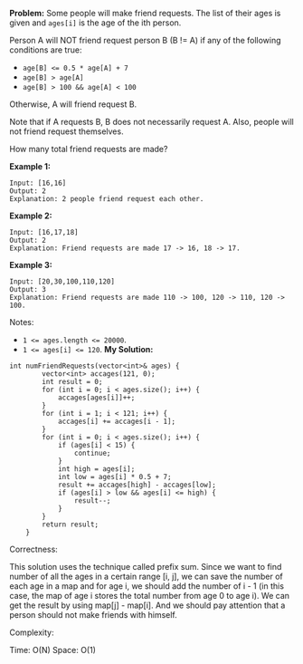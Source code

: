 **Problem:**
Some people will make friend requests. The list of their ages is given and `ages[i]` is the age of the ith person. 

Person A will NOT friend request person B (B != A) if any of the following conditions are true:

- `age[B] <= 0.5 * age[A] + 7`
- `age[B] > age[A]`
- `age[B] > 100 && age[A] < 100`

Otherwise, A will friend request B.

Note that if A requests B, B does not necessarily request A. Also, people will not friend request themselves.

How many total friend requests are made?

**Example 1:**

```
Input: [16,16]
Output: 2
Explanation: 2 people friend request each other.
```

**Example 2:**

```
Input: [16,17,18]
Output: 2
Explanation: Friend requests are made 17 -> 16, 18 -> 17.
```

**Example 3:**

```
Input: [20,30,100,110,120]
Output: 3
Explanation: Friend requests are made 110 -> 100, 120 -> 110, 120 -> 100.
```

 

Notes:

- `1 <= ages.length <= 20000`.
- `1 <= ages[i] <= 120`.
**My Solution:**
```
int numFriendRequests(vector<int>& ages) {
        vector<int> accages(121, 0);
        int result = 0;
        for (int i = 0; i < ages.size(); i++) {
            accages[ages[i]]++;
        }
        for (int i = 1; i < 121; i++) {
            accages[i] += accages[i - 1];
        }
        for (int i = 0; i < ages.size(); i++) {
            if (ages[i] < 15) {
                continue;
            } 
            int high = ages[i];
            int low = ages[i] * 0.5 + 7;
            result += accages[high] - accages[low];
            if (ages[i] > low && ages[i] <= high) {
                result--;
            }
        }
        return result;
    }
```
Correctness:

This solution uses the technique called prefix sum. Since we want to find number of all the ages in a certain range [i, j], we can save the number of each age in a map and for age i, we should add the number of i - 1 (in this case, the map of age i stores the total number from age 0 to age i). We can get the result by using map[j] - map[i]. And we should pay attention that a person should not make friends with himself.

Complexity:

Time: O(N)
Space: O(1)